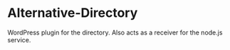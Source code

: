 # Alternative-Directory
WordPress plugin for the directory. Also acts as a receiver for the node.js service.
